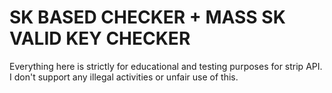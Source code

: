# SK BASED CHECKER + MASS SK VALID KEY CHECKER

Everything here is strictly for educational and testing purposes for strip API. I don't support any illegal activities or unfair use of this.
